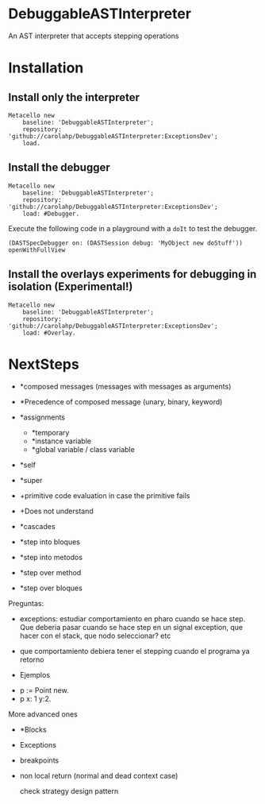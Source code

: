 # DebuggableASTInterpreter
An AST interpreter that accepts stepping operations

# Installation
## Install only the interpreter
```Smalltalk
Metacello new
    baseline: 'DebuggableASTInterpreter';
    repository: 'github://carolahp/DebuggableASTInterpreter:ExceptionsDev';
    load.
```

## Install the debugger
```Smalltalk
Metacello new
    baseline: 'DebuggableASTInterpreter';
    repository: 'github://carolahp/DebuggableASTInterpreter:ExceptionsDev';
    load: #Debugger.
```

Execute the following code in a playground with a `doIt` to test the debugger.

```Smalltalk
(DASTSpecDebugger on: (DASTSession debug: 'MyObject new doStuff')) openWithFullView 
```


## Install the overlays experiments for debugging in isolation (Experimental!)
```Smalltalk
Metacello new
    baseline: 'DebuggableASTInterpreter';
    repository: 'github://carolahp/DebuggableASTInterpreter:ExceptionsDev';
    load: #Overlay.
```
# NextSteps

- *composed messages (messages with messages as arguments)
- *Precedence of composed message (unary, binary, keyword)
- *assignments
  - *temporary
  - *instance variable
  - *global variable / class variable
- *self 
- *super
- +primitive code evaluation in case the primitive fails
- +Does not understand

- *cascades
- *step into bloques
- *step into metodos
- *step over method
- *step over bloques


Preguntas:
- exceptions: estudiar comportamiento en pharo cuando se hace step. Que deberia pasar cuando se hace step en un signal exception, que hacer con el stack, que nodo seleccionar? etc
- que comportamiento debiera tener el stepping cuando el programa ya retorno

- Ejemplos

 * p := Point new.
 * p x: 1 y:2.



More advanced ones
- *Blocks
- Exceptions
- breakpoints
- non local return (normal and dead context case)


  check strategy design pattern
  

  
